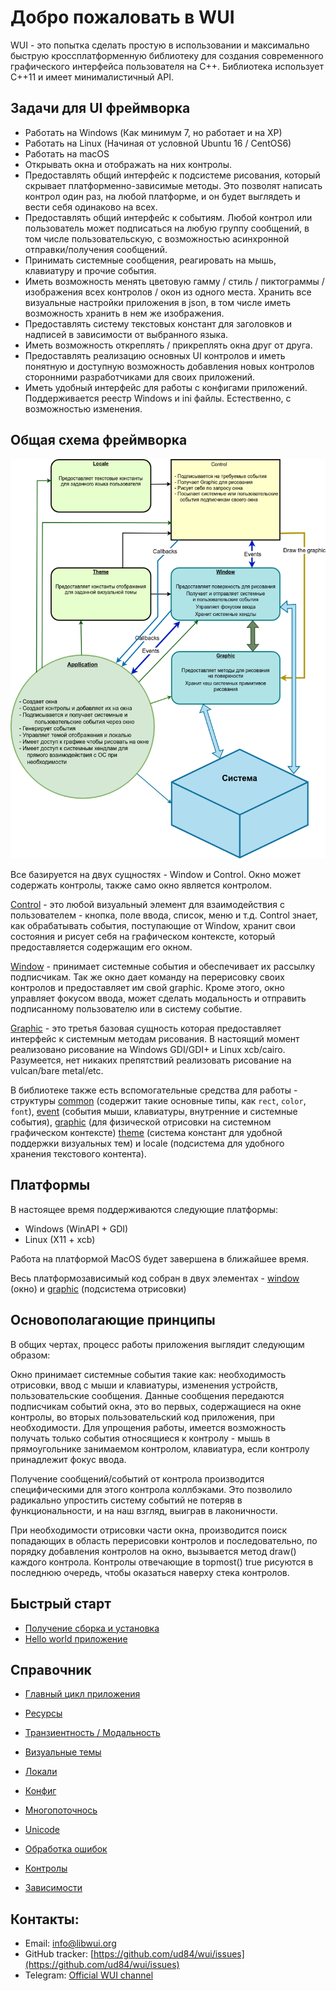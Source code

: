 # Добро пожаловать в WUI

WUI - это попытка сделать простую в использовании и максимально быструю кроссплатформенную библиотеку для создания современного графического интерфейса пользователя на C++. Библиотека использует C++11 и имеет минималистичный API.

## Задачи для UI фреймворка
- Работать на Windows (Как минимум 7, но работает и на XP)
- Работать на Linux (Начиная от условной Ubuntu 16 / CentOS6)
- Работать на macOS
- Открывать окна и отображать на них контролы. 
- Предоставлять общий интерфейс к подсистеме рисования, который скрывает платформенно-зависимые методы. Это позволят написать контрол один раз, на любой платформе, и он будет выглядеть и вести себя одинаково на всех.
- Предоставлять общий интерфейс к событиям. Любой контрол или пользователь может подписаться на любую группу сообщений, в том числе пользовательскую, с возможностью асинхронной отправки/получения сообщений.
- Принимать системные сообщения, реагировать на мышь, клавиатуру и прочие события.
- Иметь возможность менять цветовую гамму / стиль / пиктограммы / изображения всех контролов / окон из одного места. Хранить все визуальные настройки приложения в json, в том числе иметь возможность хранить в нем же изображения.
- Предоставлять систему текстовых констант для заголовков и надписей в зависимости от выбранного языка.
- Иметь возможность откреплять / прикреплять окна друг от друга.
- Предоставлять реализацию основных UI контролов и иметь понятную и доступную возможность добавления новых контролов сторонними разработчиками для своих приложений.
- Иметь удобный интерфейс для работы с конфигами приложений. Поддерживается реестр Windows и ini файлы. Естественно, с возможностью изменения.

## Общая схема фреймворка

<img src="img/system.png">

Все базируется на двух сущностях - Window и Control. Окно может содержать контролы, также само окно является контролом.

[Control](base/interfaces.md#control) - это любой визуальный элемент для взаимодействия с пользователем - кнопка, поле ввода, список, меню и т.д.
Control знает, как обрабатывать события, поступающие от Window, хранит свои состояния и рисует себя на графическом контексте, который предоставляется содержащим его окном.

[Window](base/interfaces.md#window) - принимает системные события и обеспечивает их рассылку подписчикам. Так же окно дает команду на перерисовку своих контролов и предоставляет им свой graphic. Кроме этого, окно управляет фокусом ввода, может сделать модальность и отправить подписанному пользователю или в систему событие.

[Graphic](base/graphic.md) - это третья базовая сущность которая предоставляет интерфейс к системным методам рисования. В настоящий момент реализовано рисование на Windows GDI/GDI+ и Linux xcb/cairo. Разумеется, нет никаких препятствий реализовать рисование на vulcan/bare metal/etc.

В библиотеке также есть вспомогательные средства для работы - структуры [common](base/common.md) (содержит такие основные типы, как ``rect``, ``color``, ``font``), [event](base/event.md) (события мыши, клавиатуры, внутренние и системные события), [graphic](base/graphic.md) (для физической отрисовки на системном графическом контексте) [theme](base/theme.md) (система констант для удобной поддержки визуальных тем) и locale (подсистема для удобного хранения текстового контента).

## Платформы

В настоящее время поддерживаются следующие платформы:

* Windows (WinAPI + GDI)
* Linux (X11 + xcb)

Работа на платформой MacOS будет завершена в ближайшее время.

Весь платформозависимый код собран в двух элементах - [window](base/interfaces.md) (окно) и [graphic](base/graphic.md) (подсистема отрисовки)

## Основополагающие принципы

В общих чертах, процесс работы приложения выглядит следующим образом:

Окно принимает системные события такие как: необходимость отрисовки, ввод с мыши и клавиатуры, изменения устройств, пользовательские сообщения. Данные сообщения передаются подписчикам событий окна, это во первых, содержащиеся на окне контролы, во вторых пользовательский код приложения, при необходимости. Для упрощения работы, имеется возможность получать только события относящиеся к контролу - мышь в прямоугольнике занимаемом контролом, клавиатура, если контролу принадлежит фокус ввода.

Получение сообщений/событий от контрола производится специфическими для этого контрола коллбэками. Это позволило радикально упростить систему событий не потеряв в функциональности, и на наш взгляд, выиграв в лаконичности.

При необходимости отрисовки части окна, производится поиск попадающих в область перерисовки контролов и последовательно, по порядку добавления контролов на окно, вызывается метод draw() каждого контрола. Контролы отвечающие в topmost() true рисуются в последнюю очередь, чтобы оказаться наверху стека контролов.

## Быстрый старт

* [Получение сборка и установка](howto/setup.md)
* [Hello world приложение](howto/hello-world.md)

## Справочник

* [Главный цикл приложения](base/main-loop.md)
* [Ресурсы](base/resources.md)

* [Транзиентность / Модальность](base/transient.md)

* [Визуальные темы](base/theme.md)
* [Локали](base/locale.md)
* [Конфиг](base/config.md)

* [Многопоточнось](base/multi-threading.md)
* [Unicode](base/unicode.md)
* [Обработка ошибок](controls/error-handling.md)

* [Контролы](controls/all.md)

* [Зависимости](base/dependencies.md)

## Контакты:

* Email: [info@libwui.org](mailto:info@libwui.org)
* GitHub tracker: [https://github.com/ud84/wui/issues](https://github.com/ud84/wui/issues)
* Telegram: [Official WUI channel](https://t.me/libwui)
